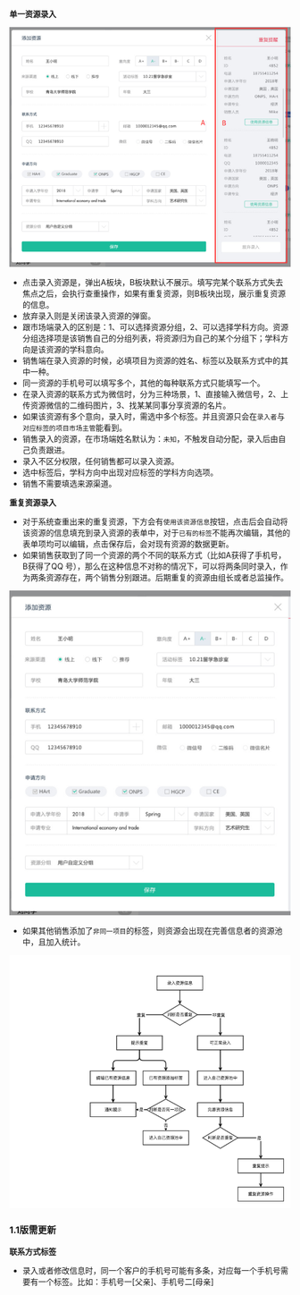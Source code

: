 **单一资源录入**

![](/assets/资源录入.png)

- 点击录入资源是，弹出A板块，B板块默认不展示。填写完某个联系方式失去焦点之后，会执行查重操作，如果有重复资源，则B板块出现，展示重复资源的信息。
- 放弃录入则是关闭该录入资源的弹窗。
- 跟市场端录入的区别是：1、可以选择资源分组，2、可以选择学科方向。资源分组选择项是该销售自己的分组列表，将资源归为自己的某个分组下；学科方向是该资源的学科意向。
- 销售端在录入资源的时候，必填项目为资源的姓名、标签以及联系方式中的其中一种。
- 同一资源的手机号可以填写多个，其他的每种联系方式只能填写一个。
- 在录入资源的联系方式为微信时，分为三种场景，1、直接输入微信号，2、上传资源微信的二维码图片，3、找某某同事分享资源的名片。
- 如果该资源有多个意向，录入时，需选中多个标签。并且资源只会在`录入者`与`对应标签的项目市场主管`能看到。
- 销售录入的资源，在市场端姓名默认为：`未知`，不触发自动分配，录入后由自己负责跟进。
- 录入不区分权限，任何销售都可以录入资源。
- 选中标签后，学科方向中出现对应标签的学科方向选项。
- 销售不需要填选来源渠道。

**重复资源录入**

- 对于系统查重出来的重复资源，下方会有`使用该资源信息`按钮，点击后会自动将该资源的信息填充到录入资源的表单中，对于`已有的标签`不能再次编辑，其他的表单项均可以编辑，点击保存后，会对现有资源的数据更新。
- 如果销售获取到了同一个资源的两个不同的联系方式（比如A获得了手机号，B获得了QQ 号），那么在这种信息不对称的情况下，可以将两条同时录入，作为两条资源存在，两个销售分别跟进。后期重复的资源由组长或者总监操作。


![](/assets/录入.png)

- 如果其他销售添加了`非同一项目`的标签，则资源会出现在完善信息者的资源池中，且加入统计。

![](/assets/录入流程.png)


### 1.1版需更新

**联系方式标签**

- 录入或者修改信息时，同一个客户的手机号可能有多条，对应每一个手机号需要有一个标签。比如：手机号一[父亲]、手机号二[母亲]
